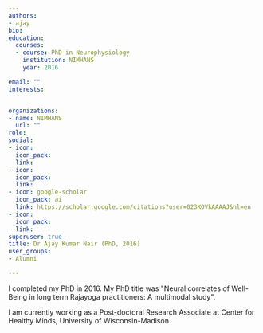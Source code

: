 ```yaml
---
authors:
- ajay
bio: 
education:
  courses:
  - course: PhD in Neurophysiology
    institution: NIMHANS
    year: 2016

email: ""
interests:


organizations:
- name: NIMHANS
  url: ""
role: 
social:
- icon: 
  icon_pack: 
  link:
- icon:
  icon_pack: 
  link: 
- icon: google-scholar
  icon_pack: ai
  link: https://scholar.google.com/citations?user=023KOVkAAAAJ&hl=en
- icon: 
  icon_pack: 
  link: 
superuser: true
title: Dr Ajay Kumar Nair (PhD, 2016)
user_groups:
- Alumni

---
```


I completed my PhD in 2016. My PhD title was "Neural correlates of Well-Being in long term Rajayoga practitioners: A multimodal study".

I am currently working as a Post-doctoral Research Associate at Center for Healthy Minds, University of Wisconsin-Madison.






